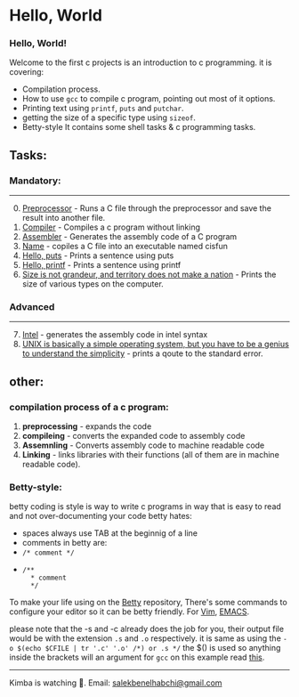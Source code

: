 # Hello, World
### Hello, World!
Welcome to the first c projects is an introduction to c programming. it is covering:
 * Compilation process.
 * How to use `gcc` to compile c program, pointing out most of it options.
 * Printing text using `printf`, `puts` and `putchar`.
 * getting the size of a specific type using `sizeof`.
 * Betty-style
It contains some shell tasks & c programming tasks.

## Tasks:

### Mandatory:
---
0. [Preprocessor](https://github.com/sbe4658/alx-low_level_programming/blob/main/0x00-hello_world/0-preprocessor "0") - Runs a C file through the preprocessor and save the result into another file.
1. [Compiler](https://github.com/sbe4658/alx-low_level_programming/blob/main/0x00-hello_world/1-compiler "1") - Compiles a c program without linking
2. [Assembler](https://github.com/sbe4658/alx-low_level_programming/blob/main/0x00-hello_world/2-assembler "2") - Generates the assembly code of a C program
3. [Name](https://github.com/sbe4658/alx-low_level_programming/blob/main/0x00-hello_world/3-name "3") - copiles a C file into an executable named cisfun
4. [Hello, puts](https://github.com/sbe4658/alx-low_level_programming/blob/main/0x00-hello_world/4-puts.c "4") - Prints a sentence using puts
5. [Hello, printf](https://github.com/sbe4658/alx-low_level_programming/blob/main/0x00-hello_world/5-printf.c "5") - Prints a sentence using printf
6. [Size is not grandeur, and territory does not make a nation](https://github.com/sbe4658/alx-low_level_programming/blob/main/0x00-hello_world/6-size.c "6") - Prints the size of various types on the computer.

### Advanced
---
7. [Intel](https://github.com/sbe4658/alx-low_level_programming/blob/main/0x00-hello_world/100-intel "100") - generates the assembly code in intel syntax
8. [UNIX is basically a simple operating system, but you have to be a genius to understand the simplicity](https://github.com/sbe4658/alx-low_level_programming/blob/main/0x00-hello_world/101-quote.c "101") - prints a qoute to the standard error.

## other:
### compilation process of a c program:
 1. **preprocessing** - expands the code
 2. **compileing** - converts the expanded code to assembly code
 3. **Assemnling** - Converts assembly code to machine readable code
 4. **Linking** - links libraries with their functions (all of them are in machine readable code).
### Betty-style:
 betty coding is style is way to write c programs in way that is easy to read and not over-documenting your code
 betty hates:
  * spaces always use TAB at the beginnig of a line
  * comments in betty are:
   * `/* comment */`
   * ~~~
     /**
       * comment
       */
     ~~~
To make your life using on the [Betty]( "Betty") repository, There's some commands to configure your editor so it can be betty friendly. For [Vim](https://github.com/holbertonschool/Betty/wiki/Tools:-Vim "vi"), [EMACS](https://github.com/holbertonschool/Betty/wiki/Tools:-Emacs "emacs").

please note that the -s and -c already does the job for you, their output file would be with the extension `.s` and `.o` respectively. it is same as using the `-o $(echo $CFILE | tr '.c' '.o' /*) or .s */` the $() is used so anything inside the brackets will an argument for `gcc` on this example read [this]( http://linuxcommand.org/lc3_lts0080.php "expansions").
___
Kimba is watching :lion:. Email: salekbenelhabchi@gmail.com

